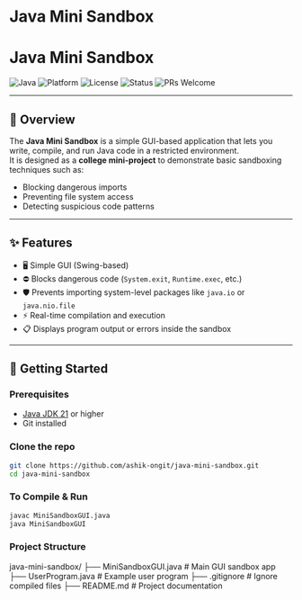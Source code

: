 # Java Mini Sandbox  

# Java Mini Sandbox  

![Java](https://img.shields.io/badge/Java-21-brightgreen?logo=java&logoColor=white) 
![Platform](https://img.shields.io/badge/Platform-Windows%20%7C%20Linux%20%7C%20Mac-blue) 
![License](https://img.shields.io/badge/License-MIT-yellow.svg) 
![Status](https://img.shields.io/badge/Status-Active-success) 
![PRs Welcome](https://img.shields.io/badge/PRs-welcome-brightgreen.svg)
 

---

## 📌 Overview
The **Java Mini Sandbox** is a simple GUI-based application that lets you write, compile, and run Java code in a restricted environment.  
It is designed as a **college mini-project** to demonstrate basic sandboxing techniques such as:
- Blocking dangerous imports
- Preventing file system access
- Detecting suspicious code patterns  

---

## ✨ Features
- 🖥️ Simple GUI (Swing-based)  
- ⛔ Blocks dangerous code (`System.exit`, `Runtime.exec`, etc.)  
- 🛡️ Prevents importing system-level packages like `java.io` or `java.nio.file`  
- ⚡ Real-time compilation and execution  
- 📋 Displays program output or errors inside the sandbox  

---

## 🚀 Getting Started

### Prerequisites
- [Java JDK 21](https://adoptium.net/) or higher  
- Git installed  

### Clone the repo
```bash
git clone https://github.com/ashik-ongit/java-mini-sandbox.git
cd java-mini-sandbox

```
### To Compile & Run 
```bash
javac MiniSandboxGUI.java
java MiniSandboxGUI

```
### Project Structure

java-mini-sandbox/
├── MiniSandboxGUI.java   # Main GUI sandbox app
├── UserProgram.java      # Example user program
├── .gitignore            # Ignore compiled files
├── README.md             # Project documentation



